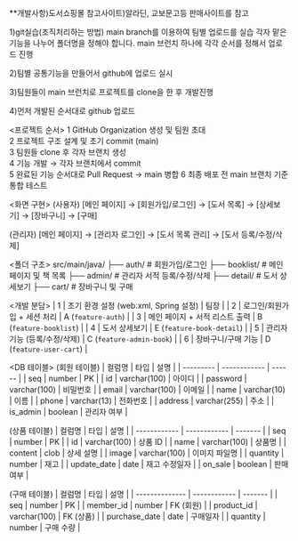 **개발사항)도서쇼핑몰
참고사이트)알라딘, 교보문고등 판매사이트를 참고

1)git실습(조직처리하는 방법)
main branch를 이용하여 팀별 업로드를 실습 
각자 맡은 기능을 나누어 폴더명을 정해야 합니다.
main 브런치 하나에 각각 순서를 정해서 업로드 진행

2)팀별 공통기능을 만들어서 github에 업로드 실시

3)팀원들이 main 브런치로 프로젝트를 clone을 한 후 개발진행

4)먼저 개발된 순서대로 github 업로드

<프로젝트 순서>
1 GitHub Organization 생성 및 팀원 초대  
2 프로젝트 구조 설계 및 초기 commit (main)  
3 팀원들 clone 후 각자 브랜치 생성        
4 기능 개발 → 각자 브랜치에서 commit   
5 완료된 기능 순서대로 Pull Request → main 병합 
6 최종 배포 전 main 브랜치 기준 통합 테스트 

<화면 구현>
(사용자)
[메인 페이지] → [회원가입/로그인] → [도서 목록] → [상세보기] → [장바구니] → [구매]

(관리자)
[메인 페이지] → [관리자 로그인] → [도서 목록 관리] → [도서 등록/수정/삭제]

<폴더 구조>
src/main/java/
├── auth/         # 회원가입/로그인
├── booklist/     # 메인페이지 및 책 목록
├── admin/        # 관리자 서적 등록/수정/삭제
├── detail/       # 도서 상세보기
├── cart/         # 장바구니 및 구매

<개발 분담>
| 1  | 초기 환경 설정 (web.xml, Spring 설정) | 팀장                        |
| 2  | 로그인/회원가입 + 세션 처리              | A (`feature-auth`)        |
| 3  | 메인 페이지 + 서적 리스트 출력            | B (`feature-booklist`)    |
| 4  | 도서 상세보기                       | E (`feature-book-detail`) |
| 5  | 관리자 기능 (등록/수정/삭제)             | C (`feature-admin-book`)  |
| 6  | 장바구니/구매 기능                    | D (`feature-user-cart`)   |

<DB 테이블>
(회원 테이블)
| 컬럼명       | 타입           | 설명     |
| --------- | ------------ | ------ |
| seq       | number       | PK     |
| id        | varchar(100) | 아이디    |
| password  | varchar(100) | 비밀번호   |
| email     | varchar(100) | 이메일    |
| name      | varchar(10)  | 이름     |
| phone     | varchar(13)  | 전화번호   |
| address   | varchar(255) | 주소     |
| is\_admin | boolean      | 관리자 여부 |

(상품 테이블)
| 컬럼명          | 타입           | 설명      |
| ------------ | ------------ | ------- |
| seq          | number       | PK      |
| id           | varchar(100) | 상품 ID   |
| name         | varchar(100) | 상품명     |
| content      | clob         | 상세 설명   |
| image        | varchar(100) | 이미지 파일명 |
| quantity     | number       | 재고      |
| update\_date | date         | 재고 수정일자 |
| on\_sale     | boolean      | 판매 여부   |

(구매 테이블) 
| 컬럼명            | 타입           | 설명      |
| -------------- | ------------ | ------- |
| seq            | number       | PK      |
| member\_id     | number       | FK (회원) |
| product\_id    | varchar(100) | FK (상품) |
| purchase\_date | date         | 구매일자    |
| quantity       | number       | 구매 수량   |



